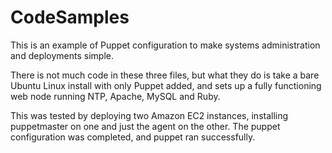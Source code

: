 # CodeSamples
This is an example of Puppet configuration to make systems administration and deployments simple.

There is not much code in these three files, but what they do is take a bare Ubuntu Linux install with only Puppet added, and sets up a fully functioning web node running NTP, Apache, MySQL and Ruby.

This was tested by deploying two Amazon EC2 instances, installing puppetmaster on one and just the agent on the other. The puppet configuration was completed, and puppet ran successfully.
